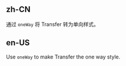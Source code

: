 ## zh-CN

通过 `oneWay` 将 Transfer 转为单向样式。

## en-US

Use `oneWay` to make Transfer the one way style.
